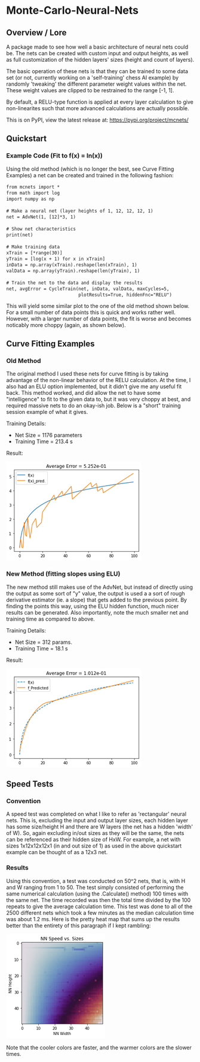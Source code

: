 # Monte-Carlo-Neural-Nets

## Overview / Lore

A package made to see how well a basic architecture of neural nets could be. The nets can be created with custom input and output heights, as well as full customization of the hidden layers' sizes (height and count of layers).

The basic operation of these nets is that they can be trained to some data set (or not, currently working on a 'self-training' chess AI example) by randomly 'tweaking' the different parameter weight values within the net. These weight values are clipped to be restrained to the range [-1, 1].

By default, a RELU-type function is applied at every layer calculation to give non-linearites such that more advanced calculations are actually possible.

This is on PyPI, view the latest release at:
https://pypi.org/project/mcnets/


## Quickstart
### Example Code (Fit to f(x) = ln(x))
Using the old method (which is no longer the best, see Curve Fitting Examples) a net can be created and trained in the following fashion:
```
from mcnets import *
from math import log
import numpy as np

# Make a neural net (layer heights of 1, 12, 12, 12, 1)
net = AdvNet(1, [12]*3, 1)

# Show net characteristics
print(net)

# Make training data
xTrain = [*range(30)]
yTrain = [log(x + 1) for x in xTrain]
inData = np.array(xTrain).reshape(len(xTrain), 1)
valData = np.array(yTrain).reshape(len(yTrain), 1)

# Train the net to the data and display the results
net, avgError = CycleTrain(net, inData, valData, maxCycles=5, 
                           plotResults=True, hiddenFnc="RELU")
```
This will yield some similar plot to the one of the old method shown below. For a small number of data points this is quick and works rather well. However, with a larger number of data points, the fit is worse and becomes noticably more choppy (again, as shown below).

## Curve Fitting Examples
### Old Method
The original method I used these nets for curve fitting is by taking advantage of the non-linear behavior of the RELU calculation. At the time, I also had an ELU option implemented, but it didn't give me any useful fit back. This method worked, and did allow the net to have some "intelligence" to fit to the given data to, but it was very choppy at best, and required massive nets to do an okay-ish job. Below is a "short" training session example of what it gives.

Training Details:
- Net Size = 1176 parameters
- Training Time = 213.4 s

Result:

![](Examples/ghFit1b.png)

### New Method (fitting slopes using ELU)
The new method still makes use of the AdvNet, but instead of directly using the output as some sort of "y" value, the output is used a a sort of rough derivative estimator (ie. a slope) that gets added to the previous point. By finding the points this way, using the ELU hidden function, much nicer results can be generated. Also importantly, note the much smaller net and training time as compared to above.

Training Details:
- Net Size = 312 params.
- Training Time = 18.1 s

Result:

![](Examples/ghFit2b.png)


## Speed Tests
### Convention
A speed test was completed on what I like to refer as 'rectangular' neural nets. This is, excluding the input and output layer sizes, each hidden layer has some size/height H and there are W layers (the net has a hidden 'width' of W). So, again excluding in/out sizes as they will be the same, the nets can be referenced as their hidden size of HxW. For example, a net with sizes 1x12x12x12x1 (in and out size of 1) as used in the above quickstart example can be thought of as a 12x3 net.

### Results
Using this convention, a test was conducted on 50^2 nets, that is, with H and W ranging from 1 to 50. The test simply consisted of performing the same numerical calculation (using the .Calculate() method) 100 times with the same net. The time recorded was then the total time divided by the 100 repeats to give the average calculation time. This test was done to all of the 2500 different nets which took a few minutes as the median calculation time was about 1.2 ms. Here is the pretty heat map that sums up the results better than the entirety of this paragraph if I kept rambling:

![](Examples/ghSpeedTest1a.png)

Note that the cooler colors are faster, and the warmer colors are the slower times.
